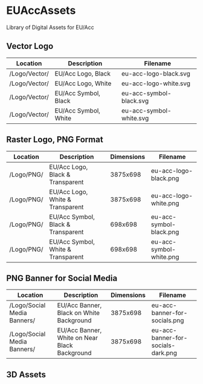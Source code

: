 # EUAccAssets
Library of Digital Assets for EU/Acc

## Vector Logo
|Location|Description|Filename|
|--------|-----------|--------|
|/Logo/Vector/| EU/Acc Logo, Black | eu-acc-logo-black.svg |
|/Logo/Vector/| EU/Acc Logo, White | eu-acc-logo-white.svg |
|/Logo/Vector/| EU/Acc Symbol, Black | eu-acc-symbol-black.svg |
|/Logo/Vector/| EU/Acc Symbol, White | eu-acc-symbol-white.svg |


## Raster Logo, PNG Format
|Location|Description|Dimensions|Filename|
|--------|-----------|----------|--------|
|/Logo/PNG/| EU/Acc Logo, Black & Transparent | 3875x698 | eu-acc-logo-black.png |
|/Logo/PNG/| EU/Acc Logo, White & Transparent | 3875x698 | eu-acc-logo-white.png |
|/Logo/PNG/| EU/Acc Symbol, Black & Transparent | 698x698 | eu-acc-symbol-black.png |
|/Logo/PNG/| EU/Acc Symbol, White & Transparent | 698x698 | eu-acc-symbol-white.png |

## PNG Banner for Social Media
|          Location           | Description | Dimensions | Filename |
|-----------------------------|-----------------------------------------------|------------|------------------------------------|
| /Logo/Social Media Banners/ | EU/Acc Banner, Black on White Background      | 3875x698   | eu-acc-banner-for-socials.png      |
| /Logo/Social Media Banners/ | EU/Acc Banner, White on Near Black Background | 3875x698   | eu-acc-banner-for-socials-dark.png |

## 3D Assets
